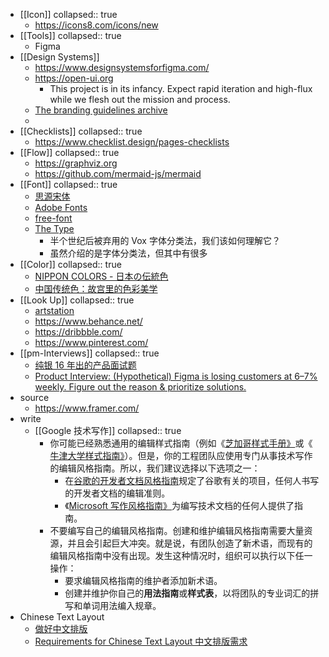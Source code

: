 - [[Icon]]
  collapsed:: true
	- https://icons8.com/icons/new
- [[Tools]]
  collapsed:: true
	- Figma
- [[Design Systems]]
	- https://www.designsystemsforfigma.com/
	- https://open-ui.org
		- This project is in its infancy. Expect rapid iteration and high-flux while we flesh out the mission and process.
	- [The branding guidelines archive](https://brandingstyleguides.com/)
	-
- [[Checklists]]
  collapsed:: true
	- https://www.checklist.design/pages-checklists
- [[Flow]]
  collapsed:: true
	- https://graphviz.org
	- https://github.com/mermaid-js/mermaid
- [[Font]]
  collapsed:: true
	- [思源宋体](https://source.typekit.com/source-han-serif/cn/)
	- [Adobe Fonts](https://fonts.adobe.com/)
	- [free-font](https://github.com/wordshub/free-font)
	- [The Type](https://www.thetype.com/2021/04/20199/)
		- 半个世纪后被弃用的 Vox 字体分类法，我们该如何理解它？
		- 虽然介绍的是字体分类法，但其中有很多
- [[Color]]
  collapsed:: true
	- [NIPPON COLORS - 日本の伝統色](https://nipponcolors.com)
	- [中国传统色：故宫里的色彩美学](https://www.figma.com/file/x9kLqgsXH0i1DnHMtWvX9D/%E4%B8%AD%E5%9B%BD%E4%BC%A0%E7%BB%9F%E8%89%B2%EF%BC%9A%E6%95%85%E5%AE%AB%E9%87%8C%E7%9A%84%E8%89%B2%E5%BD%A9%E7%BE%8E%E5%AD%A6-(Community)?node-id=0%3A1)
- [[Look Up]]
  collapsed:: true
	- [artstation](https://www.artstation.com/?sort_by=community)
	- https://www.behance.net/
	- https://dribbble.com/
	- https://www.pinterest.com/
- [[pm-Interviews]]
  collapsed:: true
	- [纯银 16 年出的产品面试题](https://coffee.pmcaff.com/article/487940211717248/pmcaff?utm_source=forum)
	- [Product Interview: (Hypothetical) Figma is losing customers at 6–7% weekly. Figure out the reason & prioritize solutions.](https://bootcamp.uxdesign.cc/product-interview-rca-solution-design-question-figma-is-losing-customers-at-6-7-weekly-a9c1eb11a236)
- source
	- https://www.framer.com/
- write
	- [[Google 技术写作]]
	  collapsed:: true
		- 你可能已经熟悉通用的编辑样式指南（例如《[芝加哥样式手册》](https://www.chicagomanualofstyle.org/home.html)或《 [牛津大学样式指南》](https://www.ox.ac.uk/sites/files/oxford/media_wysiwyg/University%20of%20Oxford%20Style%20Guide.pdf)）。但是，你的工程团队应使用专门从事技术写作的编辑风格指南。所以，我们建议选择以下选项之一：
			- 在[谷歌的开发者文档风格指南](https://developers.google.com/style)规定了谷歌有关的项目，任何人书写的开发者文档的编辑准则。
			- 《[Microsoft 写作风格指南》](https://docs.microsoft.com/en-us/style-guide/welcome/)为编写技术文档的任何人提供了指南。
		- 不要编写自己的编辑风格指南。创建和维护编辑风格指南需要大量资源，并且会引起巨大冲突。就是说，有团队创造了新术语，而现有的编辑风格指南中没有出现。发生这种情况时，组织可以执行以下任一操作：
			- 要求编辑风格指南的维护者添加新术语。
			- 创建并维护你自己的**用法指南**或**样式表**，以将团队的专业词汇的拼写和单词用法编入规章。
- Chinese Text Layout
	- [做好中文排版](https://lightcss.com/ppt/2015/typo/#/)
	- [Requirements for Chinese Text Layout 中文排版需求](https://www.w3.org/TR/clreq/)